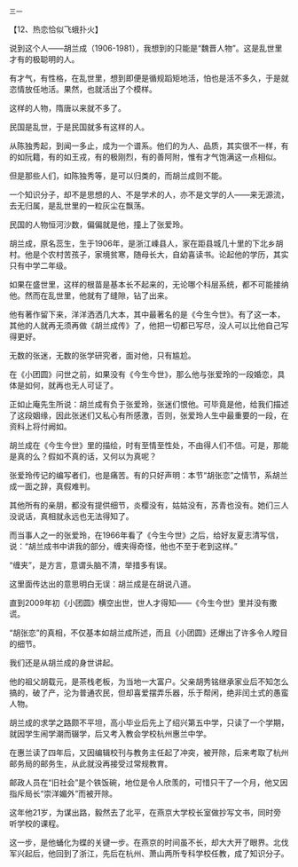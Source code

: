     三一 

   【12、热恋恰似飞蛾扑火】

   说到这个人——胡兰成（1906-1981），我想到的只能是“魏晋人物”。这是乱世里才有的极聪明的人。

   有才气，有性格，在乱世里，想到即便是循规蹈矩地活，怕也是活不多久，于是就恣情放任地活。果然，也就活出了个模样。

   这样的人物，隋唐以来就不多了。

   民国是乱世，于是民国就多有这样的人。

   从陈独秀起，到闻一多止，成为一个谱系。他们的为人、品质，其实很不一样，有的如阮籍，有的如王戎，有的极刚烈，有的善阿附，惟有才气饱满这一点相似。

   但是那些人们，如陈独秀等，是可以归类的，而胡兰成则不能。

   一个知识分子，却不是思想的人、不是学术的人，亦不是文学的人——来无源流，去无归属，是乱世里的一粒灰尘在飘荡。

   民国的人物恒河沙数，偏偏就是他，撞上了张爱玲。

   胡兰成，原名蕊生，生于1906年，是浙江嵊县人，家在距县城几十里的下北乡胡村。他是个农村苦孩子，家境贫寒，随母长大，自幼喜读书。论起他的学历，其实只有中学二年级。

   如果在盛世里，这样的根苗是基本长不起来的，无论哪个科层系统，都不可能接纳他。然而在乱世里，他就有了缝隙，钻了出来。

   他有著作留下来，洋洋洒洒几大本，其中最著名的是《今生今世》。有了这一本，其他的人就再无须再做《胡兰成传》了，他把一切都已写尽，没人可以比他自己写得更好。

   无数的张迷，无数的张学研究者，面对他，只有尴尬。

   在《小团圆》问世之前，如果没有《今生今世》，那么他与张爱玲的一段婚恋，具体是如何，就再也无人可证了。

   正如止庵先生所说：胡兰成有负于张爱玲，张迷们恨他。可毕竟是他，给我们描述了这段姻缘，因此张迷们又私心有所感激，否则，张爱玲人生中最重要的一段，在资料上将付阙如。

   胡兰成在《今生今世》里的描绘，时有至情至性处，不由得人们不信。可是，那能是真的么？假如不真的话，又何以为真呢？

   张爱玲传记的编写者们，也是痛苦。有的只好声明：本节“胡张恋”之情节，系胡兰成一面之辞，真假难判。

   其他所有的亲朋，都没有提供细节，炎樱没有，姑姑没有，苏青也没有。她们三人没说话，真相就永远也无法得知了。

   而当事人之一的张爱玲，在1966年看了《今生今世》之后，给好友夏志清写信，说：“胡兰成书中讲我的部分，缠夹得奇怪，他也不至于老到这样。”

   “缠夹”，是方言，意谓头脑不清，举措多有误。

   这里面传达出的意思明白无误：胡兰成是在胡说八道。

   直到2009年初《小团圆》横空出世，世人才得知——《今生今世》里并没有撒谎。

   “胡张恋”的真相，不仅基本如胡兰成所述，而且《小团圆》还爆出了许多令人瞠目的细节。

   我们还是从胡兰成的身世讲起。

   他的祖父胡载元，是茶栈老板，为当地一大富户。父亲胡秀铭继承家业后不知怎么搞的，破了产，沦为普通农民，但却喜爱摆弄乐器，乐于帮闲，绝非闰土式的愚蛮人物。

   胡兰成的求学之路颇不平坦，高小毕业后先上了绍兴第五中学，只读了一个学期，就因学生闹学潮而辍学，后又考入教会学校杭州惠兰中学。

   在惠兰读了四年后，又因编辑校刊与教务主任起了冲突，被开除，后来考取了杭州邮务局的邮务生，从此就没再接受过常规教育。

   邮政人员在“旧社会”是个铁饭碗，地位是令人欣羡的，可惜只干了一个月，他又因指斥局长“崇洋媚外”而被开除。

   这年他21岁，为谋出路，毅然去了北平，在燕京大学校长室做抄写文书，同时旁听学校的课程。

   这一步，是他蛹化为蝶的关键一步。在燕京的时间虽不长，却大大开了眼界。北伐军兴起后，他回到了浙江，先后在杭州、萧山两所专科学校任教，成了知识分子。

